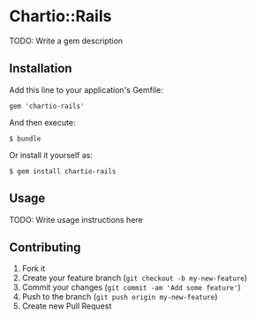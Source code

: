 # Chartio::Rails

TODO: Write a gem description

## Installation

Add this line to your application's Gemfile:

    gem 'chartio-rails'

And then execute:

    $ bundle

Or install it yourself as:

    $ gem install chartio-rails

## Usage

TODO: Write usage instructions here

## Contributing

1. Fork it
2. Create your feature branch (`git checkout -b my-new-feature`)
3. Commit your changes (`git commit -am 'Add some feature'`)
4. Push to the branch (`git push origin my-new-feature`)
5. Create new Pull Request
